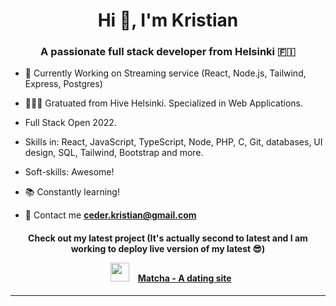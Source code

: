 <h1 align="center">Hi 👋,  I'm Kristian</h1>
<h3 align="center">A passionate full stack developer from Helsinki 🇫🇮</h3>

- 🌱 Currently Working on Streaming service (React, Node.js, Tailwind, Express, Postgres)

- 👨🏽‍💻 Gratuated from Hive Helsinki. Specialized in Web Applications.

- Full Stack Open 2022.

- Skills in: React, JavaScript, TypeScript, Node, PHP, C, Git, databases, UI design, SQL, Tailwind, Bootstrap and more.

- Soft-skills: Awesome!

- 📚 Constantly learning!

- 💬 Contact me **ceder.kristian@gmail.com**

<h4 align="center">Check out my latest project (It's actually second to latest and I am working to deploy live version of my latest 😎)

<p align="center">

 <div align="center"  class="icons-social" style="margin-left: 10px;">
   <img src="https://media.giphy.com/media/iY8CRBdQXODJSCERIr/giphy.gif" width="30" height="30" style="margin-right: 10px;">
 <a href="https://github.com/kceder/Matcha">Matcha - A dating site</a>
      </div>

</p>
</h4>

---
